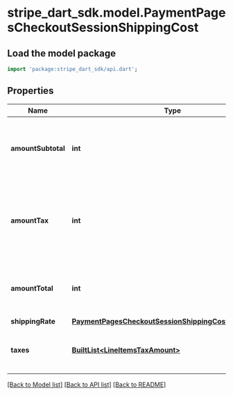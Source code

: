 # stripe_dart_sdk.model.PaymentPagesCheckoutSessionShippingCost

## Load the model package
```dart
import 'package:stripe_dart_sdk/api.dart';
```

## Properties
Name | Type | Description | Notes
------------ | ------------- | ------------- | -------------
**amountSubtotal** | **int** | Total shipping cost before any discounts or taxes are applied. | 
**amountTax** | **int** | Total tax amount applied due to shipping costs. If no tax was applied, defaults to 0. | 
**amountTotal** | **int** | Total shipping cost after discounts and taxes are applied. | 
**shippingRate** | [**PaymentPagesCheckoutSessionShippingCostShippingRate**](PaymentPagesCheckoutSessionShippingCostShippingRate.md) |  | [optional] 
**taxes** | [**BuiltList&lt;LineItemsTaxAmount&gt;**](LineItemsTaxAmount.md) | The taxes applied to the shipping rate. | [optional] 

[[Back to Model list]](../README.md#documentation-for-models) [[Back to API list]](../README.md#documentation-for-api-endpoints) [[Back to README]](../README.md)



